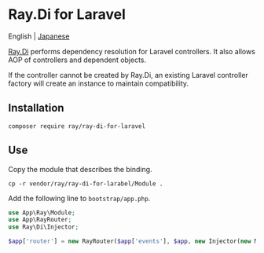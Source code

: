 # Ray.Di for Laravel

English | [Japanese](README.ja.md)

[Ray.Di](https://ray-di.github.io/manuals/1.0/en/index.html) performs dependency resolution for Laravel controllers. It also allows AOP of controllers and dependent objects.

If the controller cannot be created by Ray.Di, an existing Laravel controller factory will create an instance to maintain compatibility.

## Installation

````
composer require ray/ray-di-for-laravel
````

## Use

Copy the module that describes the binding.

```
cp -r vendor/ray/ray-di-for-larabel/Module .
```

Add the following line to `bootstrap/app.php`.

```php
use App\Ray\Module;
use App\RayRouter;
use Ray\Di\Injector;
```
```php
$app['router'] = new RayRouter($app['events'], $app, new Injector(new Module()));
```
